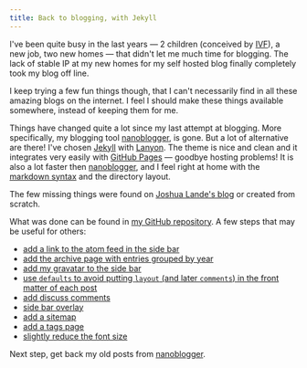 ```yaml
---
title: Back to blogging, with Jekyll
---
```


I've been quite busy in the last years — 2 children (conceived by [IVF](http://en.wikipedia.org/wiki/In_vitro_fertilisation)),
a new job, two new homes — that didn't let me much time for blogging. The lack of stable IP at my new homes
for my self hosted blog finally completely took my blog off line.

I keep trying a few fun things though, that I can't necessarily find in all these
amazing blogs on the internet. I feel I should make these things available
somewhere, instead of keeping them for me.

Things have changed quite a lot since my last attempt at blogging. More
specifically, my blogging tool [nanoblogger], is gone.
But a lot of alternative are there! I've chosen [Jekyll]
with [Lanyon]. The theme is nice and clean and it integrates very easily with
[GitHub Pages] — goodbye hosting problems!
It is also a lot faster then [nanoblogger], and I feel right at home with
the [markdown syntax] and the directory layout.

The few missing things were found on [Joshua Lande's blog] or created from scratch.

What was done can be found in [my GitHub repository].
A few steps that may be useful for others:

* [add a link to the atom feed in the side bar](https://github.com/glehmann/glehmann.github.io/commit/2a3e867)
* [add the archive page with entries grouped by year](https://github.com/glehmann/glehmann.github.io/commit/0157663)
* [add my gravatar to the side bar](https://github.com/glehmann/glehmann.github.io/commit/2bd8284)
* [use `defaults` to avoid putting `layout` (and later `comments`) in the front matter of each post](https://github.com/glehmann/glehmann.github.io/commit/ecf47bf)
* [add discuss comments](https://github.com/glehmann/glehmann.github.io/commit/a3da95c)
* [side bar overlay](https://github.com/glehmann/glehmann.github.io/commit/8d6b2cd)
* [add a sitemap](https://github.com/glehmann/glehmann.github.io/commit/6e824cb)
* [add a tags page](https://github.com/glehmann/glehmann.github.io/commit/0fa4566)
* [slightly reduce the font size](https://github.com/glehmann/glehmann.github.io/commit/fdba01e)

Next step, get back my old posts from [nanoblogger].

[nanoblogger]: http://nanoblogger.sourceforge.net/
[Jekyll]: http://jekyllrb.com/
[Lanyon]: https://github.com/poole/lanyon
[markdown syntax]: http://daringfireball.net/projects/markdown/
[GitHub Pages]: https://pages.github.com/
[Joshua Lande's blog]: http://joshualande.com/jekyll-github-pages-poole/
[my GitHub repository]: https://github.com/glehmann/glehmann.github.io
